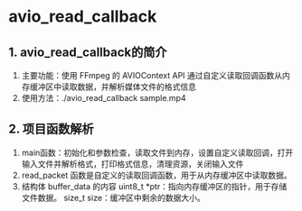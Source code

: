 ﻿# avio_read_callback

## 1. avio_read_callback的简介

1. 主要功能：使用 FFmpeg 的 AVIOContext API 通过自定义读取回调函数从内存缓冲区中读取数据，并解析媒体文件的格式信息
2. 使用方法：./avio_read_callback sample.mp4

## 2. 项目函数解析
1. main函数：初始化和参数检查，读取文件到内存，设置自定义读取回调，打开输入文件并解析格式，打印格式信息，清理资源，关闭输入文件
2. read_packet 函数是自定义的读取回调函数，用于从内存缓冲区中读取数据。
3. 结构体 buffer_data 的内容 uint8_t *ptr：指向内存缓冲区的指针，用于存储文件数据。 size_t size：缓冲区中剩余的数据大小。

